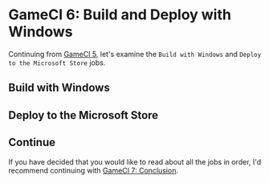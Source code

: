 # GameCI 6: Build and Deploy with Windows

Continuing from [GameCI 5](gameci-5_mac.html), let's examine the `Build with Windows` and `Deploy to the Microsoft Store` jobs.

## Build with Windows

## Deploy to the Microsoft Store

## Continue
If you have decided that you would like to read about all the jobs in order, I'd recommend continuing with [GameCI 7: Conclusion](gameci-7_conclusion.html).
